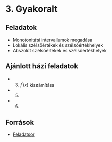 # 3. Gyakoralt

## Feladatok
- Monotonitási intervallumok megadása
- Lokális szélsőértékek és szélsőértékhelyek
- Abszolút szélsőértékek és szélsőértékhelyek

## Ajánlott házi feladatok
- 3) $f^{\prime}(x)$ kiszámítása
- 5)
- 6)

## Források
- [Feladatsor](https://numanal.inf.elte.hu/~szili/Oktatas/An_II_F_2023_tavasz/03_gyak_AnIIF_2023_tavasz.pdf)
